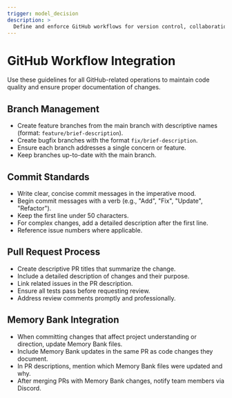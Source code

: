 ```yaml
---
trigger: model_decision
description: >
  Define and enforce GitHub workflows for version control, collaboration, and integration with the Memory Bank system.
---
```


# GitHub Workflow Integration

Use these guidelines for all GitHub-related operations to maintain code quality and ensure proper documentation of changes.

## Branch Management

- Create feature branches from the main branch with descriptive names (format: `feature/brief-description`).
- Create bugfix branches with the format `fix/brief-description`.
- Ensure each branch addresses a single concern or feature.
- Keep branches up-to-date with the main branch.

## Commit Standards

- Write clear, concise commit messages in the imperative mood.
- Begin commit messages with a verb (e.g., "Add", "Fix", "Update", "Refactor").
- Keep the first line under 50 characters.
- For complex changes, add a detailed description after the first line.
- Reference issue numbers where applicable.

## Pull Request Process

- Create descriptive PR titles that summarize the change.
- Include a detailed description of changes and their purpose.
- Link related issues in the PR description.
- Ensure all tests pass before requesting review.
- Address review comments promptly and professionally.

## Memory Bank Integration

- When committing changes that affect project understanding or direction, update Memory Bank files.
- Include Memory Bank updates in the same PR as code changes they document.
- In PR descriptions, mention which Memory Bank files were updated and why.
- After merging PRs with Memory Bank changes, notify team members via Discord.
